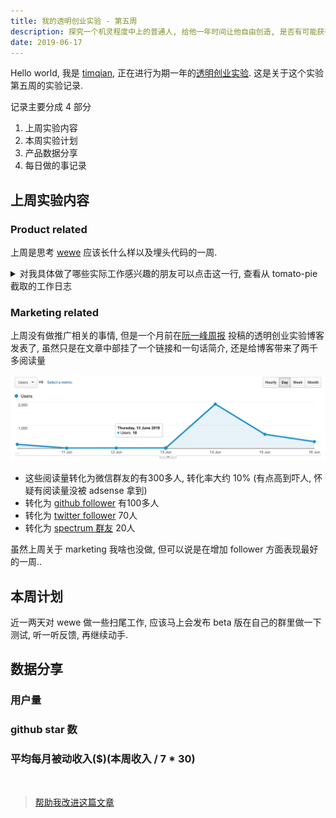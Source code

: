 ```yaml
---
title: 我的透明创业实验 - 第五周
description: 探究一个机灵程度中上的普通人, 给他一年时间让他自由创造, 是否有可能获得1000美元每月的被动收入.
date: 2019-06-17
---
```


Hello world, 我是 [timqian](https://github.com/timqian), 正在进行为期一年的[透明创业实验](https://blog.t9t.io/transparent-startup-experiment-2019-05-20/). 这是关于这个实验第五周的实验记录.

记录主要分成 4 部分
1. 上周实验内容
2. 本周实验计划
3. 产品数据分享
4. 每日做的事记录

## 上周实验内容

### Product related

上周是思考 [wewe](https://github.com/t9tio/wewe) 应该长什么样以及埋头代码的一周.

<details>
<summary>对我具体做了哪些实际工作感兴趣的朋友可以点击这一行, 查看从 tomato-pie 截取的工作日志</summary>
![](https://raw.githubusercontent.com/timqian/images/master/Screen%20Shot%202019-06-17%20at%209.24.34%20AM.png)
![](https://raw.githubusercontent.com/timqian/images/master/Screen%20Shot%202019-06-17%20at%209.24.41%20AM.png)
![](https://raw.githubusercontent.com/timqian/images/master/Screen%20Shot%202019-06-17%20at%209.24.49%20AM.png)
![](https://raw.githubusercontent.com/timqian/images/master/Screen%20Shot%202019-06-17%20at%209.24.58%20AM.png)
![](https://raw.githubusercontent.com/timqian/images/master/Screen%20Shot%202019-06-17%20at%209.25.11%20AM.png)
![](https://raw.githubusercontent.com/timqian/images/master/Screen%20Shot%202019-06-17%20at%209.25.19%20AM.png)
</details>

### Marketing related

上周没有做推广相关的事情, 但是一个月前在[阮一峰周报](http://www.ruanyifeng.com/blog/2019/06/weekly-issue-60.html) 投稿的透明创业实验博客发表了, 虽然只是在文章中部挂了一个链接和一句话简介, 还是给博客带来了两千多阅读量

![](https://raw.githubusercontent.com/timqian/images/master/Screen%20Shot%202019-06-17%20at%209.39.05%20AM.png)

- 这些阅读量转化为微信群友的有300多人, 转化率大约 10% (有点高到吓人, 怀疑有阅读量没被 adsense 拿到)
- 转化为 [github follower](https://github.com/timqian) 有100多人
- 转化为 [twitter follower](https://twitter/tim_qian) 70人
- 转化为 [spectrum 群友](https://spectrum.chat/t9tio) 20人

虽然上周关于 marketing 我啥也没做, 但可以说是在增加 follower 方面表现最好的一周..

## 本周计划

近一两天对 wewe 做一些扫尾工作, 应该马上会发布 beta 版在自己的群里做一下测试, 听一听反馈, 再继续动手.

## 数据分享

### 用户量
<canvas id="userChart"></canvas>

### github star 数
<canvas id="starChart"></canvas>

### 平均每月被动收入($)(本周收入 / 7 * 30)
<canvas id="incomeChart"></canvas>

<br/>

> [帮助我改进这篇文章](https://github.com/t9tio/blog/blob/master/source/_posts/t9t-week5.md)

<script src="https://cdn.jsdelivr.net/npm/chart.js@2.8.0"></script>

<script>
var chartColors = {
	red: 'rgb(255, 99, 132)',
	orange: 'rgb(255, 159, 64)',
	yellow: 'rgb(255, 205, 86)',
	green: 'rgb(75, 192, 192)',
	blue: 'rgb(54, 162, 235)',
	purple: 'rgb(153, 102, 255)',
	grey: 'rgb(201, 203, 207)'
};
var userCtx = document.getElementById('userChart').getContext('2d');
var starCtx = document.getElementById('starChart').getContext('2d');
var incomeCtx = document.getElementById('incomeChart').getContext('2d');

new Chart(userCtx, {
    type: 'line',
    data: {
        labels: ['week 1', 'week 2', 'week 3', 'week 4', 'week 5'],
        datasets: [{
            label: 'open source jobs',
            backgroundColor: chartColors.red,
            borderColor: chartColors.red,
            fill: false,
            data: [39, 60, 62, 80, 101]
        },{
            label: 'tomato-pie',
            backgroundColor: chartColors.orange,
            borderColor: chartColors.orange,
            fill: false,
            data: [653, 673, 722, 634, 647]
        },{
            label: 'star-history 插件',
            backgroundColor: chartColors.green, 
            borderColor: chartColors.green,
            fill: false,
            data: [21, 21, 28, 33, 33]
        }]
    },
});

new Chart(starCtx, {
    type: 'line',
    data: {
        labels: ['week 1', 'week 2', 'week 3', 'week 4', 'week 5'],
        datasets: [{
            label: 'open source jobs',
            backgroundColor: chartColors.red,
            borderColor: chartColors.red,
            fill: false,
            data: [731, 764, 763, 821, 872]
        },{
            label: 'tomato-pie',
            backgroundColor: chartColors.orange,
            borderColor: chartColors.orange,
            fill: false,
            data: [107, 113, 117, 118, 125]
        },{
            label: 'star-history 插件',
            backgroundColor: chartColors.green, 
            borderColor: chartColors.green,
            fill: false,
            data: [921, 998, 1110, 1129, 1154]
        }]
    },
});

new Chart(incomeCtx, {
    type: 'line',
    data: {
        labels: ['week 1', 'week 2', 'week 3', 'week 4', 'week 5'],
        datasets: [{
            label: 'open opptunities',
            backgroundColor: chartColors.red,
            borderColor: chartColors.red,
            fill: false,
            data: [0, 0, 0, 0, 0]
        },{
            label: 'tomato-pie',
            backgroundColor: chartColors.orange,
            borderColor: chartColors.orange,
            fill: false,
            data: [0, 0, 0, 0, 0]
        },{
            label: 'star-history 插件',
            backgroundColor: chartColors.green, 
            borderColor: chartColors.green,
            fill: false,
            data: [0.69, 0, 25.7, 12.8, 0]
        }]
    },
});

</script>